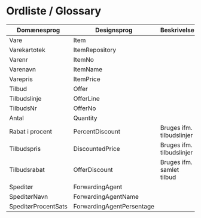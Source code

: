 ﻿# Ordliste / Glossary

| Domænesprog | Designsprog | Beskrivelse |
|---|---|---|
|Vare|Item|
|Varekartotek|ItemRepository|
|Varenr|ItemNo|
|Varenavn|ItemName|
|Varepris|ItemPrice|
|Tilbud|Offer|
|Tilbudslinje|OfferLine|
|TilbudsNr|OfferNo|
|Antal|Quantity|
|Rabat i procent|PercentDiscount|Bruges ifm. tilbudslinjer|
|Tilbudspris|DiscountedPrice|Bruges ifm. tilbudslinjer|
|Tilbudsrabat|OfferDiscount|Bruges ifm. samlet tilbud|
|Speditør|ForwardingAgent|
|SpeditørNavn|ForwardingAgentName|
|SpeditørProcentSats|ForwardingAgentPersentage|
